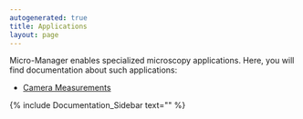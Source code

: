 ```yaml
---
autogenerated: true
title: Applications
layout: page
---
```


Micro-Manager enables specialized microscopy applications. Here, you
will find documentation about such applications:

  - [Camera Measurements](Measuring_camera_specifications "wikilink")

{% include Documentation_Sidebar text="" %}
